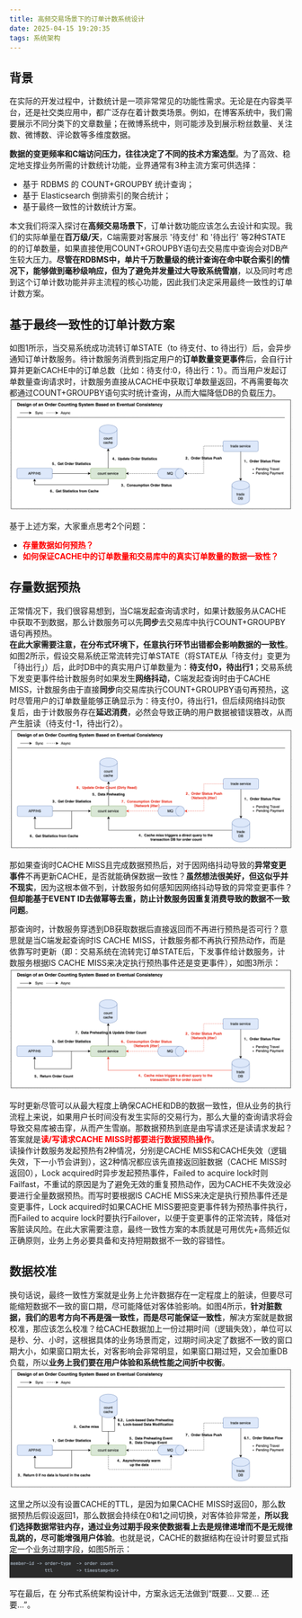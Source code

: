 ```yaml
---
title: 高频交易场景下的订单计数系统设计
date: 2025-04-15 19:20:35
tags: 系统架构
---
```

## 背景
在实际的开发过程中，计数统计是一项非常常见的功能性需求。无论是在内容类平台，还是社交类应用中，都广泛存在着计数类场景。例如，在博客系统中，我们需要展示不同分类下的文章数量；在微博系统中，则可能涉及到展示粉丝数量、关注数、微博数、评论数等多维度数据。<br>

**数据的变更频率和C端访问压力，往往决定了不同的技术方案选型**。为了高效、稳定地支撑业务所需的计数统计功能，业界通常有3种主流方案可供选择：
- 基于 RDBMS 的 COUNT+GROUPBY 统计查询；
- 基于 Elasticsearch 倒排索引的聚合统计；
- 基于最终一致性的计数统计方案。<br>

本文我们将深入探讨在**高频交易场景下**，订单计数功能应该怎么去设计和实现。我们的实际单量在**百万级/天**，C端需要对客展示 '待支付' 和 '待出行' 等2种STATE的的订单数量，如果直接使用COUNT+GROUPBY语句去交易库中查询会对DB产生较大压力。**尽管在RDBMS中，单片千万数量级的统计查询在命中联合索引的情况下，能够做到毫秒级响应，但为了避免并发量过大导致系统雪崩**，以及同时考虑到这个订单计数功能并非主流程的核心功能，因此我们决定采用最终一致性的订单计数方案。

## 基于最终一致性的订单计数方案
如图1所示，当交易系统成功流转订单STATE（to 待支付、to 待出行）后，会异步通知订单计数服务。待计数服务消费到指定用户的**订单数量变更事件**后，会自行计算并更新CACHE中的订单总数（比如：待支付:0，待出行：1）。而当用户发起订单数量查询请求时，计数服务直接从CACHE中获取订单数量返回，不再需要每次都通过COUNT+GROUPBY语句实时统计查询，从而大幅降低DB的负载压力。
![图1-最终一致性方案](https://raw.githubusercontent.com/gaoxianglong/blog/refs/heads/master/imgs/%E6%88%AA%E5%B1%8F2025-04-17%2013.29.31.png)

基于上述方案，大家重点思考2个问题：
- **<span style="color:red">存量数据如何预热？</span>**
- **<span style="color:red">如何保证CACHE中的订单数量和交易库中的真实订单数量的数据一致性？</span>**

## 存量数据预热
正常情况下，我们很容易想到，当C端发起查询请求时，如果计数服务从CACHE中获取不到数据，那么计数服务可以先**同步**去交易库中执行COUNT+GROUPBY语句再预热。<br>
**在此大家需要注意，在分布式环境下，任意执行环节出错都会影响数据的一致性**。如图2所示，假设交易系统正常流转完订单STATE（将STATE从「待支付」变更为「待出行」）后，此时DB中的真实用户订单数量为：**待支付0，待出行1**；交易系统下发变更事件给计数服务时如果发生**网络抖动**，C端发起查询时由于CACHE MISS，计数服务由于直接**同步**向交易库执行COUNT+GROUPBY语句再预热，这时尽管用户的订单数量能够正确显示为：待支付0，待出行1，但后续网络抖动恢复后，由于计数服务存在**延迟消费**，必然会导致正确的用户数据被错误篡改，从而产生脏读（待支付-1，待出行2）。
![图2-数据一致性问题](https://raw.githubusercontent.com/gaoxianglong/blog/refs/heads/master/imgs/%E6%88%AA%E5%B1%8F2025-04-17%2013.29.38.png)

那如果查询时CACHE MISS且完成数据预热后，对于因网络抖动导致的**异常变更事件**不再更新CACHE，是否就能确保数据一致性？**虽然想法很美好，但这似乎并不现实**，因为这根本做不到，计数服务如何感知因网络抖动导致的异常变更事件？**但却能基于EVENT ID去做幂等去重，防止计数服务因重复消费导致的数据不一致问题**。<br>

那查询时，计数服务穿透到DB获取数据后直接返回而不再进行预热是否可行？意思就是当C端发起查询时IS CACHE MISS，计数服务都不再执行预热动作，而是依靠写时更新（即：交易系统在流转完订单STATE后，下发事件给计数服务，计数服务根据IS CACHE MISS来决定执行预热事件还是变更事件），如图3所示：
![图3-缓存穿透问题](https://raw.githubusercontent.com/gaoxianglong/blog/refs/heads/master/imgs/%E6%88%AA%E5%B1%8F2025-04-17%2013.29.50.png)

写时更新尽管可以从最大程度上确保CACHE和DB的数据一致性，但从业务的执行流程上来说，如果用户长时间没有发生实际的交易行为，那么大量的查询请求将会导致交易库被击穿，从而产生雪崩。那数据预热到底是由写请求还是读请求发起？答案就是<span style="color:red">**读/写请求CACHE MISS时都要进行数据预热操作**</span>。<br>
读操作计数服务发起预热有2种情况，分别是CACHE MISS和CACHE失效（逻辑失效，下一小节会讲到），这2种情况都应该先直接返回脏数据（CACHE MISS时返回0），Lock acquired时异步发起预热事件，Failed to acquire lock时则Failfast，不重试的原因是为了避免无效的重复预热动作，因为CACHE不失效没必要进行全量数据预热。而写时要根据IS CACHE MISS来决定是执行预热事件还是变更事件，Lock acquired时如果CACHE MISS要把变更事件转为预热事件执行，而Failed to acquire lock时要执行Failover，以便于变更事件的正常流转，降低对客脏读风险</span>。在此大家需要注意，最终一致性方案的本质就是可用优先+高频近似正确原则，业务上务必要具备和支持短期数据不一致的容错性。

## 数据校准
换句话说，最终一致性方案就是业务上允许数据存在一定程度上的脏读，但要尽可能缩短数据不一致的窗口期，尽可能降低对客体验影响。如图4所示，**针对脏数据，我们的思考方向不再是强一致性，而是尽可能保证一致性**，解决方案就是数据校准，那应该怎么校准？给CACHE数据加上一份过期时间（逻辑失效），单位可以是秒、分、小时，这根据具体的业务场景而定，过期时间决定了数据不一致的窗口期大小，如果窗口期太长，对客影响会非常明显，如果窗口期过短，又会加重DB负载，所以**业务上我们要在用户体验和系统性能之间折中权衡**。
![图4-数据校准](https://raw.githubusercontent.com/gaoxianglong/blog/refs/heads/master/imgs/%E6%88%AA%E5%B1%8F2025-04-17%2013.30.00.png)

这里之所以没有设置CACHE的TTL，是因为如果CACHE MISS时返回0，那么数据预热后假设返回1，那么数据会持续在0和1之间切换，对客体验非常差，**所以我们选择数据常驻内存，通过业务过期手段来使数据看上去是规律递增而不是无规律乱跳的，尽可能增强用户体验**。也就是说，CACHE的数据结构在设计时要显式指定一个业务过期字段，如图5所示：
![图5-CACHE数据结构设计](https://raw.githubusercontent.com/gaoxianglong/blog/refs/heads/master/imgs/%E6%88%AA%E5%B1%8F2025-04-17%2016.43.24.png)

写在最后，在 分布式系统架构设计中，方案永远无法做到“既要… 又要… 还要…”。